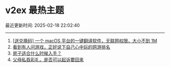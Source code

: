 # v2ex 最热主题

最近更新时间: 2025-02-18 22:02:40

--- 
1. [[送兑换码] 一个 macOS 平台的一键翻译软件，无联网权限，大小不到 1M](https://www.v2ex.com/t/1112174) 
2. [看到有人问游戏，正好说下自己心中玩的网游排名](https://www.v2ex.com/t/1112220) 
3. [房子适合什么时候入手？](https://www.v2ex.com/t/1112244) 
4. [父母私吞彩礼，是否可以起诉要回来](https://www.v2ex.com/t/1112340) 
